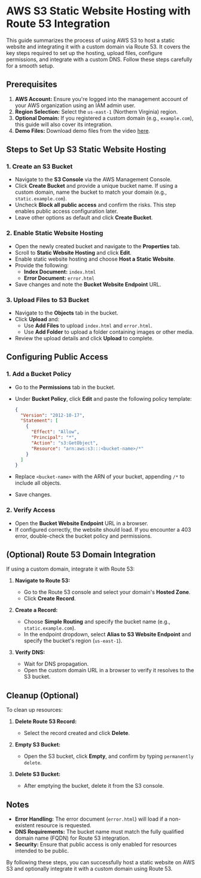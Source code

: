# AWS S3 Static Website Hosting with Route 53 Integration

This guide summarizes the process of using AWS S3 to host a static website and integrating it with a custom domain via Route 53. It covers the key steps required to set up the hosting, upload files, configure permissions, and integrate with a custom DNS. Follow these steps carefully for a smooth setup.

## Prerequisites

1. **AWS Account:** Ensure you're logged into the management account of your AWS organization using an IAM admin user.
2. **Region Selection:** Select the `us-east-1` (Northern Virginia) region.
3. **Optional Domain:** If you registered a custom domain (e.g., `example.com`), this guide will also cover its integration.
4. **Demo Files:** Download demo files from the video [here](https://learn-cantrill-labs.s3.amazonaws.com/awscoursedemos/0042-aws-mixed-s3-static-website/static_website_hosting.zip).

## Steps to Set Up S3 Static Website Hosting

### 1. Create an S3 Bucket

- Navigate to the **S3 Console** via the AWS Management Console.
- Click **Create Bucket** and provide a unique bucket name. If using a custom domain, name the bucket to match your domain (e.g., `static.example.com`).
- Uncheck **Block all public access** and confirm the risks. This step enables public access configuration later.
- Leave other options as default and click **Create Bucket**.

### 2. Enable Static Website Hosting

- Open the newly created bucket and navigate to the **Properties** tab.
- Scroll to **Static Website Hosting** and click **Edit**.
- Enable static website hosting and choose **Host a Static Website**.
- Provide the following:
  - **Index Document:** `index.html`
  - **Error Document:** `error.html`
- Save changes and note the **Bucket Website Endpoint** URL.

### 3. Upload Files to S3 Bucket

- Navigate to the **Objects** tab in the bucket.
- Click **Upload** and:
  - Use **Add Files** to upload `index.html` and `error.html`.
  - Use **Add Folder** to upload a folder containing images or other media.
- Review the upload details and click **Upload** to complete.

## Configuring Public Access

### 1. Add a Bucket Policy

- Go to the **Permissions** tab in the bucket.
- Under **Bucket Policy**, click **Edit** and paste the following policy template:

  ```json
  {
    "Version": "2012-10-17",
    "Statement": [
      {
        "Effect": "Allow",
        "Principal": "*",
        "Action": "s3:GetObject",
        "Resource": "arn:aws:s3:::<bucket-name>/*"
      }
    ]
  }
  ```

- Replace `<bucket-name>` with the ARN of your bucket, appending `/*` to include all objects.
- Save changes.

### 2. Verify Access

- Open the **Bucket Website Endpoint** URL in a browser.
- If configured correctly, the website should load. If you encounter a 403 error, double-check the bucket policy and permissions.

## (Optional) Route 53 Domain Integration

If using a custom domain, integrate it with Route 53:

1. **Navigate to Route 53:**

   - Go to the Route 53 console and select your domain's **Hosted Zone**.
   - Click **Create Record**.

2. **Create a Record:**

   - Choose **Simple Routing** and specify the bucket name (e.g., `static.example.com`).
   - In the endpoint dropdown, select **Alias to S3 Website Endpoint** and specify the bucket's region (`us-east-1`).

3. **Verify DNS:**
   - Wait for DNS propagation.
   - Open the custom domain URL in a browser to verify it resolves to the S3 bucket.

## Cleanup (Optional)

To clean up resources:

1. **Delete Route 53 Record:**

   - Select the record created and click **Delete**.

2. **Empty S3 Bucket:**

   - Open the S3 bucket, click **Empty**, and confirm by typing `permanently delete`.

3. **Delete S3 Bucket:**
   - After emptying the bucket, delete it from the S3 console.

## Notes

- **Error Handling:** The error document (`error.html`) will load if a non-existent resource is requested.
- **DNS Requirements:** The bucket name must match the fully qualified domain name (FQDN) for Route 53 integration.
- **Security:** Ensure that public access is only enabled for resources intended to be public.

By following these steps, you can successfully host a static website on AWS S3 and optionally integrate it with a custom domain using Route 53.
